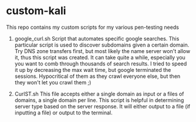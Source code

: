 custom-kali
===========

This repo contains my custom scripts for my various pen-testing needs

1. google_curl.sh
Script that automates specific google searches. This particular script is used to discover subdomains given a certain domain. Try DNS zone transfers first, but most likely the name server won't allow it, thus this script was created.  It can take quite a while, especially you you want to comb through thousands of search results.  I tried to speed it up by decreasing the max wait time, but google terminated the sessions.  Hypocritical of them as they crawl everyone else, but then they won't let you crawl them ;)

2.  CurlST.sh
This file accepts either a single domain as input or a files of domains, a single domain per line.
This script is helpful in determining server type based on the server response.  It will either output to a file (if inputting a file) or output to the terminal.
